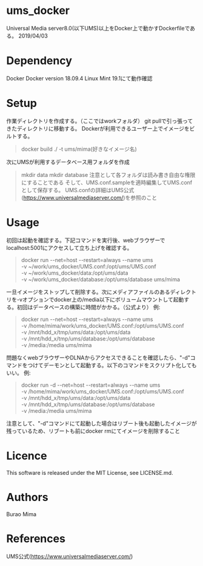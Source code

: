 # ums_docker
Universal Media server8.0(以下UMS)以上をDocker上で動かすDockerfileである。
2019/04/03

# Dependency
Docker Docker version 18.09.4
Linux Mint 19.1にて動作確認

# Setup
作業ディレクトリを作成する。（ここではworkフォルダ）
git pullで引っ張ってきたディレクトリに移動する。
Dockerが利用できるユーザー上でイメージをビルトする。
> docker build ./ -t ums/mima(好きなイメージ名)

次にUMSが利用するデータベース用フォルダを作成
>mkdir data
>mkdir database
注意として各フォルダは読み書き自由な権限にすることである
そして、UMS.conf.sampleを適時編集してUMS.confとして保存する。
UMS.confの詳細はUMS公式(https://www.universalmediaserver.com/)を参照のこと

# Usage
初回は起動を確認する。下記コマンドを実行後、webブラウザーでlocalhost:5001にアクセスして立ち上げを確認する。
>docker run --net=host --restart=always --name ums \
-v ~/work/ums_docker/UMS.conf:/opt/ums/UMS.conf \
-v ~/work/ums_docker/data:/opt/ums/data \
-v ~/work/ums_docker/database:/opt/ums/database ums/mima

一旦イメージをストップして削除する。次にメディアファイルのあるディレクトリを-vオプションでdocker上の/media以下にボリュームマウントして起動する。初回はデータベースの構築に時間がかかる。（公式より）
例:
>docker run --net=host --restart=always --name ums \
-v /home/mima/work/ums_docker/UMS.conf:/opt/ums/UMS.conf \
-v /mnt/hdd_x/tmp/ums/data:/opt/ums/data \
-v /mnt/hdd_x/tmp/ums/database:/opt/ums/database \
-v /media:/media ums/mima

問題なくwebブラウザーやDLNAからアクセスできることを確認したら、"-d"コマンドをつけてデーモンとして起動する。以下のコマンドをスクリプト化してもいい。
例:
>docker run -d --net=host --restart=always --name ums \
-v /home/mima/work/ums_docker/UMS.conf:/opt/ums/UMS.conf \
-v /mnt/hdd_x/tmp/ums/data:/opt/ums/data \
-v /mnt/hdd_x/tmp/ums/database:/opt/ums/database \
-v /media:/media ums/mima

注意として、"-d"コマンドにて起動した場合はリブート後も起動したイメージが残っているため、リブートも前にdocker rmにてイメージを削除すること

# Licence
This software is released under the MIT License, see LICENSE.md.

# Authors
Burao Mima

# References
UMS公式(https://www.universalmediaserver.com/)